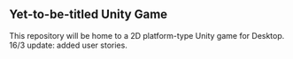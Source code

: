 ## Yet-to-be-titled Unity Game
This repository will be home to a 2D platform-type Unity game for Desktop.
16/3 update: added user stories.
